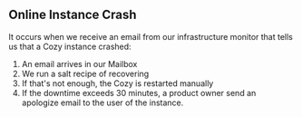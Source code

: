## Online Instance Crash

It occurs when we receive an email from our infrastructure monitor
that tells us that a Cozy instance crashed:

1. An email arrives in our Mailbox
2. We run a salt recipe of recovering
3. If that's not enough, the Cozy is restarted manually
4. If the downtime exceeds 30 minutes, a product owner send an 
   apologize email to the user of the instance.
